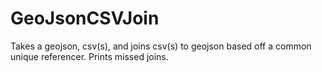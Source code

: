 # GeoJsonCSVJoin
Takes a geojson, csv(s), and joins csv(s) to geojson based off a common unique referencer. Prints missed joins.
